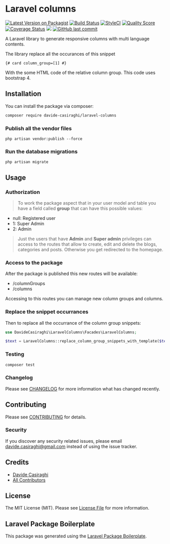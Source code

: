 # Laravel columns

[![Latest Version on Packagist](https://img.shields.io/packagist/v/davide-casiraghi/laravel-columns.svg?style=flat-square)](https://packagist.org/packages/davide-casiraghi/laravel-columns)
[![Build Status](https://img.shields.io/travis/davide-casiraghi/laravel-columns/master.svg?style=flat-square)](https://travis-ci.org/davide-casiraghi/laravel-columns)
[![StyleCI](https://styleci.io/repos/192567464/shield?style=flat-square)](https://styleci.io/repos/192567464)
[![Quality Score](https://img.shields.io/scrutinizer/g/davide-casiraghi/laravel-columns.svg?style=flat-square)](https://scrutinizer-ci.com/g/davide-casiraghi/laravel-columns)
[![Coverage Status](https://scrutinizer-ci.com/g/davide-casiraghi/laravel-columns/badges/coverage.png?b=master)](https://scrutinizer-ci.com/g/davide-casiraghi/laravel-columns/)
<a href="https://codeclimate.com/github/davide-casiraghi/laravel-columns/maintainability"><img src="https://api.codeclimate.com/v1/badges/35d8c46b1641cd2b6bec/maintainability" /></a>
[![GitHub last commit](https://img.shields.io/github/last-commit/davide-casiraghi/laravel-columns.svg)](https://github.com/davide-casiraghi/laravel-columns) 


A Laravel library to generate responsive columns with multi language contents.

The library replace all the occurances of this snippet
```
{# card column_group=[1] #}
```
With the some HTML code of the relative column group.
This code uses bootstrap 4.

## Installation

You can install the package via composer:

```bash
composer require davide-casiraghi/laravel-columns
```
### Publish all the vendor files
```php artisan vendor:publish --force```

### Run the database migrations
```php artisan migrate```

## Usage

### Authorization
> To work the package aspect that in your user model and table you have a field called **group** that can have this possible values:
- null: Registered user 
- 1: Super Admin
- 2: Admin

> Just the users that have **Admin** and **Super admin** privileges can access to the routes that allow to create, edit and delete the blogs, categories and posts. Otherwise you get redirected to the homepage.

### Access to the package
After the package is published this new routes will be available:
- /columnGroups
- /columns

Accessing to this routes you can manage new column groups and columns.

### Replace the snippet occurrances

Then to replace all the occurrance of the column group snippets:

``` php
use DavideCasiraghi\LaravelColumns\Facades\LaravelColumns;  

$text = LaravelColumns::replace_column_group_snippets_with_template($text);
```

### Testing

``` bash
composer test
```

### Changelog

Please see [CHANGELOG](CHANGELOG.md) for more information what has changed recently.

## Contributing

Please see [CONTRIBUTING](CONTRIBUTING.md) for details.

### Security

If you discover any security related issues, please email davide.casiraghi@gmail.com instead of using the issue tracker.

## Credits

- [Davide Casiraghi](https://github.com/davide-casiraghi)
- [All Contributors](../../contributors)

## License

The MIT License (MIT). Please see [License File](LICENSE.md) for more information.

## Laravel Package Boilerplate

This package was generated using the [Laravel Package Boilerplate](https://laravelpackageboilerplate.com).
